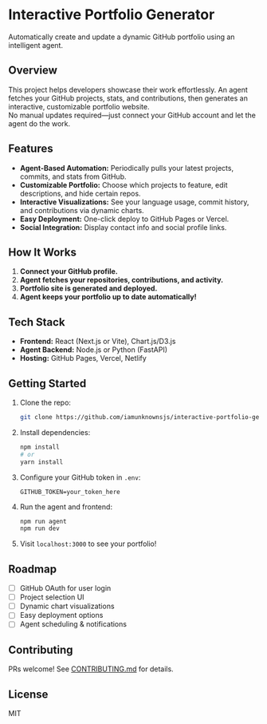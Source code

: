 # Interactive Portfolio Generator

Automatically create and update a dynamic GitHub portfolio using an intelligent agent.

## Overview

This project helps developers showcase their work effortlessly. An agent fetches your GitHub projects, stats, and contributions, then generates an interactive, customizable portfolio website.  
No manual updates required—just connect your GitHub account and let the agent do the work.

## Features

- **Agent-Based Automation:** Periodically pulls your latest projects, commits, and stats from GitHub.
- **Customizable Portfolio:** Choose which projects to feature, edit descriptions, and hide certain repos.
- **Interactive Visualizations:** See your language usage, commit history, and contributions via dynamic charts.
- **Easy Deployment:** One-click deploy to GitHub Pages or Vercel.
- **Social Integration:** Display contact info and social profile links.

## How It Works

1. **Connect your GitHub profile.**
2. **Agent fetches your repositories, contributions, and activity.**
3. **Portfolio site is generated and deployed.**
4. **Agent keeps your portfolio up to date automatically!**

## Tech Stack

- **Frontend:** React (Next.js or Vite), Chart.js/D3.js
- **Agent Backend:** Node.js or Python (FastAPI)
- **Hosting:** GitHub Pages, Vercel, Netlify

## Getting Started

1. Clone the repo:
   ```bash
   git clone https://github.com/iamunknownsjs/interactive-portfolio-generator.git
   ```
2. Install dependencies:
   ```bash
   npm install
   # or
   yarn install
   ```
3. Configure your GitHub token in `.env`:
   ```
   GITHUB_TOKEN=your_token_here
   ```
4. Run the agent and frontend:
   ```bash
   npm run agent
   npm run dev
   ```
5. Visit `localhost:3000` to see your portfolio!

## Roadmap

- [ ] GitHub OAuth for user login
- [ ] Project selection UI
- [ ] Dynamic chart visualizations
- [ ] Easy deployment options
- [ ] Agent scheduling & notifications

## Contributing

PRs welcome! See [CONTRIBUTING.md](CONTRIBUTING.md) for details.

## License

MIT
